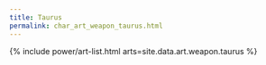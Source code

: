 ```yaml
---
title: Taurus
permalink: char_art_weapon_taurus.html
---
```


{% include power/art-list.html arts=site.data.art.weapon.taurus %}

